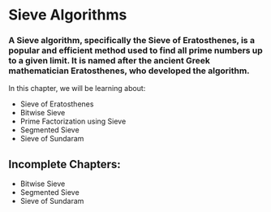 
# Sieve Algorithms

### A Sieve algorithm, specifically the Sieve of Eratosthenes, is a popular and efficient method used to find all prime numbers up to a given limit. It is named after the ancient Greek mathematician Eratosthenes, who developed the algorithm.

In this chapter, we will  be learning about:

- Sieve of Eratosthenes
- Bitwise Sieve
- Prime Factorization using Sieve
- Segmented Sieve
- Sieve of Sundaram

## Incomplete Chapters:

- Bitwise Sieve
- Segmented Sieve
- Sieve of Sundaram
